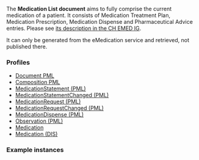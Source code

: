 The **Medication List document** aims to fully comprise the current medication of a patient. It consists of Medication Treatment Plan, Medication Prescription, Medication Dispense and Pharmaceutical Advice entries. Please see [its description in the CH EMED IG](http://fhir.ch/ig/ch-emed/medication-list-document.html).

It can only be generated from the eMedication service and retrieved, not published there.

### Profiles

* [Document PML](StructureDefinition-ch-emed-epr-document-medicationlist.html)
* [Composition PML](StructureDefinition-ch-emed-epr-composition-medicationlist.html)
* [MedicationStatement (PML)](StructureDefinition-ch-emed-epr-medicationstatement-list.html)
* [MedicationStatementChanged (PML)](StructureDefinition-ch-emed-epr-medicationstatement-changed-list.html)
* [MedicationRequest (PML)](StructureDefinition-ch-emed-epr-medicationrequest-list.html)
* [MedicationRequestChanged (PML)](StructureDefinition-ch-emed-epr-medication-request-changed-list.html)
* [MedicationDispense (PML)](StructureDefinition-ch-emed-epr-medicationdispense-list.html)
* [Observation (PML)](StructureDefinition-ch-emed-epr-observation-list.html)
* [Medication](StructureDefinition-ch-emed-epr-medication.html)
* [Medication (DIS)](StructureDefinition-ch-emed-epr-medication-medicationdispense.html)

### Example instances

